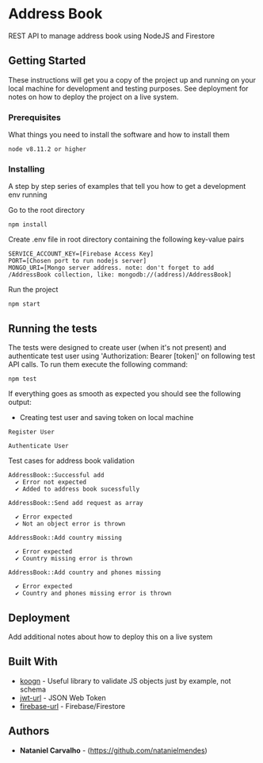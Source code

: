 # Address Book
REST API to manage address book using NodeJS and Firestore

## Getting Started

These instructions will get you a copy of the project up and running on your local machine for development and testing purposes. See deployment for notes on how to deploy the project on a live system.

### Prerequisites

What things you need to install the software and how to install them

```
node v8.11.2 or higher
```

### Installing

A step by step series of examples that tell you how to get a development env running

Go to the root directory

```
npm install
```

Create .env file in root directory containing the following key-value pairs

```
SERVICE_ACCOUNT_KEY=[Firebase Access Key]
PORT=[Chosen port to run nodejs server]
MONGO_URI=[Mongo server address. note: don't forget to add /AddressBook collection, like: mongodb://(address)/AddressBook]
```

Run the project
```
npm start
```

## Running the tests

The tests were designed to create user (when it's not present) and authenticate test user using 'Authorization: Bearer [token]' on following test API calls. To run them execute the following command:
```
npm test
```

If everything goes as smooth as expected you should see the following output:

- Creating test user and saving token on local machine
```
Register User

Authenticate User
```

Test cases for address book validation
```
AddressBook::Successful add
  ✔ Error not expected
  ✔ Added to address book sucessfully

AddressBook::Send add request as array

  ✔ Error expected
  ✔ Not an object error is thrown

AddressBook::Add country missing

  ✔ Error expected
  ✔ Country missing error is thrown

AddressBook::Add country and phones missing

  ✔ Error expected
  ✔ Country and phones missing error is thrown

```

## Deployment

Add additional notes about how to deploy this on a live system

## Built With

* [koogn](https://github.com/ruzicka/koogn) - Useful library to validate JS objects just by example, not schema
* [jwt-url](http://jwt.io) - JSON Web Token
* [firebase-url](https://firebase.com) - Firebase/Firestore

## Authors

* **Nataniel Carvalho** - (https://github.com/natanielmendes)
